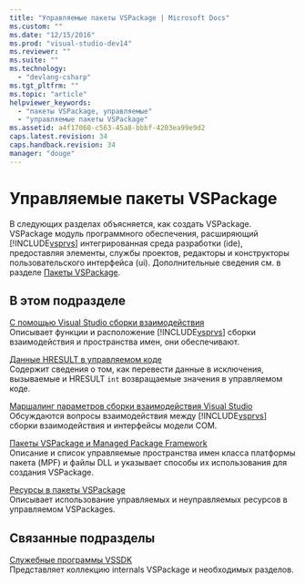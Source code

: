 ```yaml
---
title: "Управляемые пакеты VSPackage | Microsoft Docs"
ms.custom: ""
ms.date: "12/15/2016"
ms.prod: "visual-studio-dev14"
ms.reviewer: ""
ms.suite: ""
ms.technology: 
  - "devlang-csharp"
ms.tgt_pltfrm: ""
ms.topic: "article"
helpviewer_keywords: 
  - "пакеты VSPackage, управляемые"
  - "управляемые пакеты VSPackage"
ms.assetid: a4f17068-c563-45a8-bbbf-4203ea99e9d2
caps.latest.revision: 34
caps.handback.revision: 34
manager: "douge"
---
```

# Управляемые пакеты VSPackage
В следующих разделах объясняется, как создать VSPackage.  VSPackage модуль программного обеспечения, расширяющий [!INCLUDE[vsprvs](../code-quality/includes/vsprvs_md.md)] интегрированная среда разработки \(ide\), предоставляя элементы, службы проектов, редакторы и конструкторы пользовательского интерфейса \(ui\).  Дополнительные сведения см. в разделе [Пакеты VSPackage](../extensibility/internals/vspackages.md).  
  
## В этом подразделе  
 [С помощью Visual Studio сборки взаимодействия](../extensibility/internals/using-visual-studio-interop-assemblies.md)  
 Описывает функции и расположение [!INCLUDE[vsprvs](../code-quality/includes/vsprvs_md.md)] сборки взаимодействия и пространства имен, они обеспечивают.  
  
 [Данные HRESULT в управляемом коде](../misc/hresult-information-in-managed-code.md)  
 Содержит сведения о том, как перевести данные в исключения, вызываемые и HRESULT `int` возвращаемые значения в управляемом коде.  
  
 [Маршалинг параметров сборки взаимодействия Visual Studio](/visual-cpp/misc/visual-studio-interop-assembly-parameter-marshaling)  
 Обсуждаются вопросы взаимодействия между [!INCLUDE[vsprvs](../code-quality/includes/vsprvs_md.md)] сборки взаимодействия и интерфейсы модели COM.  
  
 [Пакеты VSPackage и Managed Package Framework](/visual-cpp/misc/vspackages-and-the-managed-package-framework)  
 Описание и список управляемые пространства имен класса платформы пакета \(MPF\) и файлы DLL и указывает способы их использования для создания VSPackage.  
  
 [Ресурсы в пакеты VSPackage](../extensibility/internals/resources-in-vspackages.md)  
 Описывает использование управляемых и неуправляемых ресурсов в управляемом VSPackages.  
  
## Связанные подразделы  
 [Служебные программы VSSDK](../extensibility/internals/vssdk-utilities.md)  
 Представляет коллекцию internals VSPackage и необходимых разделов.